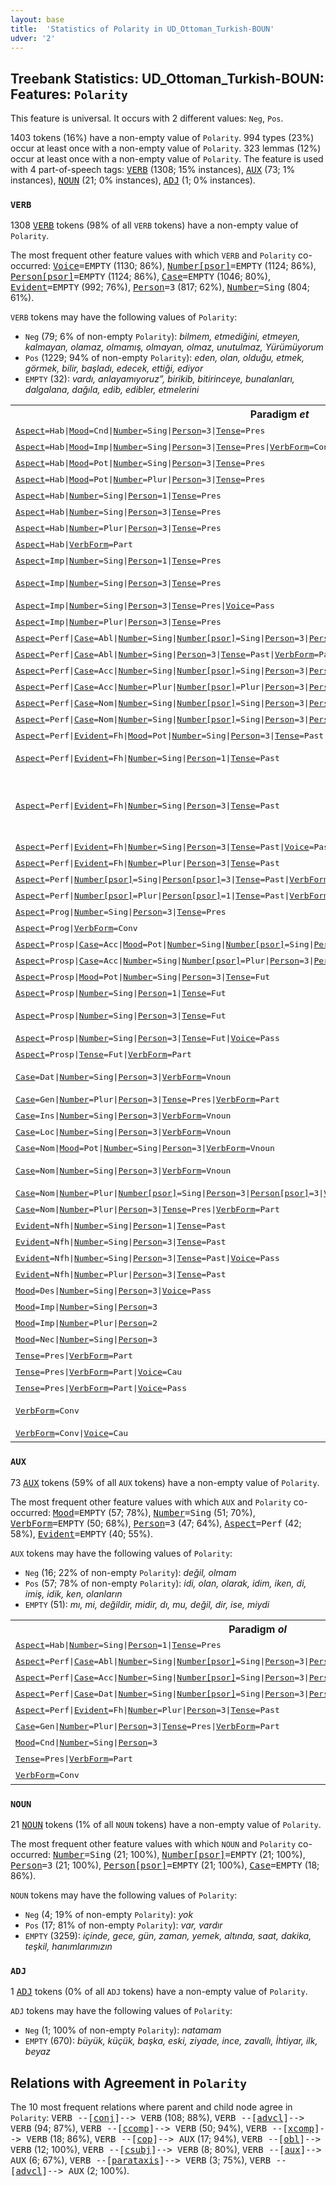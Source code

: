 ```yaml
---
layout: base
title:  'Statistics of Polarity in UD_Ottoman_Turkish-BOUN'
udver: '2'
---
```


## Treebank Statistics: UD_Ottoman_Turkish-BOUN: Features: `Polarity`

This feature is universal.
It occurs with 2 different values: `Neg`, `Pos`.

1403 tokens (16%) have a non-empty value of `Polarity`.
994 types (23%) occur at least once with a non-empty value of `Polarity`.
323 lemmas (12%) occur at least once with a non-empty value of `Polarity`.
The feature is used with 4 part-of-speech tags: <tt><a href="ota_boun-pos-VERB.html">VERB</a></tt> (1308; 15% instances), <tt><a href="ota_boun-pos-AUX.html">AUX</a></tt> (73; 1% instances), <tt><a href="ota_boun-pos-NOUN.html">NOUN</a></tt> (21; 0% instances), <tt><a href="ota_boun-pos-ADJ.html">ADJ</a></tt> (1; 0% instances).

### `VERB`

1308 <tt><a href="ota_boun-pos-VERB.html">VERB</a></tt> tokens (98% of all `VERB` tokens) have a non-empty value of `Polarity`.

The most frequent other feature values with which `VERB` and `Polarity` co-occurred: <tt><a href="ota_boun-feat-Voice.html">Voice</a></tt><tt>=EMPTY</tt> (1130; 86%), <tt><a href="ota_boun-feat-Number-psor.html">Number[psor]</a></tt><tt>=EMPTY</tt> (1124; 86%), <tt><a href="ota_boun-feat-Person-psor.html">Person[psor]</a></tt><tt>=EMPTY</tt> (1124; 86%), <tt><a href="ota_boun-feat-Case.html">Case</a></tt><tt>=EMPTY</tt> (1046; 80%), <tt><a href="ota_boun-feat-Evident.html">Evident</a></tt><tt>=EMPTY</tt> (992; 76%), <tt><a href="ota_boun-feat-Person.html">Person</a></tt><tt>=3</tt> (817; 62%), <tt><a href="ota_boun-feat-Number.html">Number</a></tt><tt>=Sing</tt> (804; 61%).

`VERB` tokens may have the following values of `Polarity`:

* `Neg` (79; 6% of non-empty `Polarity`): <em>bilmem, etmediğini, etmeyen, kalmayan, olamaz, olmamış, olmayan, olmaz, unutulmaz, Yürümüyorum</em>
* `Pos` (1229; 94% of non-empty `Polarity`): <em>eden, olan, olduğu, etmek, görmek, bilir, başladı, edecek, ettiği, ediyor</em>
* `EMPTY` (32): <em>vardı, anlayamıyoruz”, birikib, bitirinceye, bunalanları, dalgalana, dağıla, edib, edibler, etmelerini</em>

<table>
  <tr><th>Paradigm <i>et</i></th><th><tt>Pos</tt></th><th><tt>Neg</tt></th></tr>
  <tr><td><tt><tt><a href="ota_boun-feat-Aspect.html">Aspect</a></tt><tt>=Hab</tt>|<tt><a href="ota_boun-feat-Mood.html">Mood</a></tt><tt>=Cnd</tt>|<tt><a href="ota_boun-feat-Number.html">Number</a></tt><tt>=Sing</tt>|<tt><a href="ota_boun-feat-Person.html">Person</a></tt><tt>=3</tt>|<tt><a href="ota_boun-feat-Tense.html">Tense</a></tt><tt>=Pres</tt></tt></td><td><em>ederse</em></td><td></td></tr>
  <tr><td><tt><tt><a href="ota_boun-feat-Aspect.html">Aspect</a></tt><tt>=Hab</tt>|<tt><a href="ota_boun-feat-Mood.html">Mood</a></tt><tt>=Imp</tt>|<tt><a href="ota_boun-feat-Number.html">Number</a></tt><tt>=Sing</tt>|<tt><a href="ota_boun-feat-Person.html">Person</a></tt><tt>=3</tt>|<tt><a href="ota_boun-feat-Tense.html">Tense</a></tt><tt>=Pres</tt>|<tt><a href="ota_boun-feat-VerbForm.html">VerbForm</a></tt><tt>=Conv</tt></tt></td><td><em>ederken</em></td><td></td></tr>
  <tr><td><tt><tt><a href="ota_boun-feat-Aspect.html">Aspect</a></tt><tt>=Hab</tt>|<tt><a href="ota_boun-feat-Mood.html">Mood</a></tt><tt>=Pot</tt>|<tt><a href="ota_boun-feat-Number.html">Number</a></tt><tt>=Sing</tt>|<tt><a href="ota_boun-feat-Person.html">Person</a></tt><tt>=3</tt>|<tt><a href="ota_boun-feat-Tense.html">Tense</a></tt><tt>=Pres</tt></tt></td><td><em>edebilir</em></td><td><em>edemez</em></td></tr>
  <tr><td><tt><tt><a href="ota_boun-feat-Aspect.html">Aspect</a></tt><tt>=Hab</tt>|<tt><a href="ota_boun-feat-Mood.html">Mood</a></tt><tt>=Pot</tt>|<tt><a href="ota_boun-feat-Number.html">Number</a></tt><tt>=Plur</tt>|<tt><a href="ota_boun-feat-Person.html">Person</a></tt><tt>=3</tt>|<tt><a href="ota_boun-feat-Tense.html">Tense</a></tt><tt>=Pres</tt></tt></td><td><em>edebilirler</em></td><td></td></tr>
  <tr><td><tt><tt><a href="ota_boun-feat-Aspect.html">Aspect</a></tt><tt>=Hab</tt>|<tt><a href="ota_boun-feat-Number.html">Number</a></tt><tt>=Sing</tt>|<tt><a href="ota_boun-feat-Person.html">Person</a></tt><tt>=1</tt>|<tt><a href="ota_boun-feat-Tense.html">Tense</a></tt><tt>=Pres</tt></tt></td><td><em>ederim</em></td><td></td></tr>
  <tr><td><tt><tt><a href="ota_boun-feat-Aspect.html">Aspect</a></tt><tt>=Hab</tt>|<tt><a href="ota_boun-feat-Number.html">Number</a></tt><tt>=Sing</tt>|<tt><a href="ota_boun-feat-Person.html">Person</a></tt><tt>=3</tt>|<tt><a href="ota_boun-feat-Tense.html">Tense</a></tt><tt>=Pres</tt></tt></td><td><em>eder</em></td><td></td></tr>
  <tr><td><tt><tt><a href="ota_boun-feat-Aspect.html">Aspect</a></tt><tt>=Hab</tt>|<tt><a href="ota_boun-feat-Number.html">Number</a></tt><tt>=Plur</tt>|<tt><a href="ota_boun-feat-Person.html">Person</a></tt><tt>=3</tt>|<tt><a href="ota_boun-feat-Tense.html">Tense</a></tt><tt>=Pres</tt></tt></td><td><em>ederlerse</em></td><td></td></tr>
  <tr><td><tt><tt><a href="ota_boun-feat-Aspect.html">Aspect</a></tt><tt>=Hab</tt>|<tt><a href="ota_boun-feat-VerbForm.html">VerbForm</a></tt><tt>=Part</tt></tt></td><td><em>ederler</em></td><td></td></tr>
  <tr><td><tt><tt><a href="ota_boun-feat-Aspect.html">Aspect</a></tt><tt>=Imp</tt>|<tt><a href="ota_boun-feat-Number.html">Number</a></tt><tt>=Sing</tt>|<tt><a href="ota_boun-feat-Person.html">Person</a></tt><tt>=1</tt>|<tt><a href="ota_boun-feat-Tense.html">Tense</a></tt><tt>=Pres</tt></tt></td><td><em>ediyorum</em></td><td></td></tr>
  <tr><td><tt><tt><a href="ota_boun-feat-Aspect.html">Aspect</a></tt><tt>=Imp</tt>|<tt><a href="ota_boun-feat-Number.html">Number</a></tt><tt>=Sing</tt>|<tt><a href="ota_boun-feat-Person.html">Person</a></tt><tt>=3</tt>|<tt><a href="ota_boun-feat-Tense.html">Tense</a></tt><tt>=Pres</tt></tt></td><td><em>ediyor, ediver</em></td><td></td></tr>
  <tr><td><tt><tt><a href="ota_boun-feat-Aspect.html">Aspect</a></tt><tt>=Imp</tt>|<tt><a href="ota_boun-feat-Number.html">Number</a></tt><tt>=Sing</tt>|<tt><a href="ota_boun-feat-Person.html">Person</a></tt><tt>=3</tt>|<tt><a href="ota_boun-feat-Tense.html">Tense</a></tt><tt>=Pres</tt>|<tt><a href="ota_boun-feat-Voice.html">Voice</a></tt><tt>=Pass</tt></tt></td><td><em>ediliyor</em></td><td></td></tr>
  <tr><td><tt><tt><a href="ota_boun-feat-Aspect.html">Aspect</a></tt><tt>=Imp</tt>|<tt><a href="ota_boun-feat-Number.html">Number</a></tt><tt>=Plur</tt>|<tt><a href="ota_boun-feat-Person.html">Person</a></tt><tt>=3</tt>|<tt><a href="ota_boun-feat-Tense.html">Tense</a></tt><tt>=Pres</tt></tt></td><td><em>ediyorlar</em></td><td></td></tr>
  <tr><td><tt><tt><a href="ota_boun-feat-Aspect.html">Aspect</a></tt><tt>=Perf</tt>|<tt><a href="ota_boun-feat-Case.html">Case</a></tt><tt>=Abl</tt>|<tt><a href="ota_boun-feat-Number.html">Number</a></tt><tt>=Sing</tt>|<tt><a href="ota_boun-feat-Number-psor.html">Number[psor]</a></tt><tt>=Sing</tt>|<tt><a href="ota_boun-feat-Person.html">Person</a></tt><tt>=3</tt>|<tt><a href="ota_boun-feat-Person-psor.html">Person[psor]</a></tt><tt>=3</tt>|<tt><a href="ota_boun-feat-Tense.html">Tense</a></tt><tt>=Past</tt>|<tt><a href="ota_boun-feat-VerbForm.html">VerbForm</a></tt><tt>=Part</tt></tt></td><td><em>ettiğinden</em></td><td></td></tr>
  <tr><td><tt><tt><a href="ota_boun-feat-Aspect.html">Aspect</a></tt><tt>=Perf</tt>|<tt><a href="ota_boun-feat-Case.html">Case</a></tt><tt>=Abl</tt>|<tt><a href="ota_boun-feat-Number.html">Number</a></tt><tt>=Sing</tt>|<tt><a href="ota_boun-feat-Person.html">Person</a></tt><tt>=3</tt>|<tt><a href="ota_boun-feat-Tense.html">Tense</a></tt><tt>=Past</tt>|<tt><a href="ota_boun-feat-VerbForm.html">VerbForm</a></tt><tt>=Part</tt></tt></td><td><em>ettikten</em></td><td></td></tr>
  <tr><td><tt><tt><a href="ota_boun-feat-Aspect.html">Aspect</a></tt><tt>=Perf</tt>|<tt><a href="ota_boun-feat-Case.html">Case</a></tt><tt>=Acc</tt>|<tt><a href="ota_boun-feat-Number.html">Number</a></tt><tt>=Sing</tt>|<tt><a href="ota_boun-feat-Number-psor.html">Number[psor]</a></tt><tt>=Sing</tt>|<tt><a href="ota_boun-feat-Person.html">Person</a></tt><tt>=3</tt>|<tt><a href="ota_boun-feat-Person-psor.html">Person[psor]</a></tt><tt>=3</tt>|<tt><a href="ota_boun-feat-Tense.html">Tense</a></tt><tt>=Past</tt>|<tt><a href="ota_boun-feat-VerbForm.html">VerbForm</a></tt><tt>=Part</tt></tt></td><td><em>ettiğini</em></td><td><em>etmediğini</em></td></tr>
  <tr><td><tt><tt><a href="ota_boun-feat-Aspect.html">Aspect</a></tt><tt>=Perf</tt>|<tt><a href="ota_boun-feat-Case.html">Case</a></tt><tt>=Acc</tt>|<tt><a href="ota_boun-feat-Number.html">Number</a></tt><tt>=Plur</tt>|<tt><a href="ota_boun-feat-Number-psor.html">Number[psor]</a></tt><tt>=Plur</tt>|<tt><a href="ota_boun-feat-Person.html">Person</a></tt><tt>=3</tt>|<tt><a href="ota_boun-feat-Person-psor.html">Person[psor]</a></tt><tt>=3</tt>|<tt><a href="ota_boun-feat-Tense.html">Tense</a></tt><tt>=Past</tt>|<tt><a href="ota_boun-feat-VerbForm.html">VerbForm</a></tt><tt>=Part</tt></tt></td><td><em>ettiklerini</em></td><td></td></tr>
  <tr><td><tt><tt><a href="ota_boun-feat-Aspect.html">Aspect</a></tt><tt>=Perf</tt>|<tt><a href="ota_boun-feat-Case.html">Case</a></tt><tt>=Nom</tt>|<tt><a href="ota_boun-feat-Number.html">Number</a></tt><tt>=Sing</tt>|<tt><a href="ota_boun-feat-Number-psor.html">Number[psor]</a></tt><tt>=Sing</tt>|<tt><a href="ota_boun-feat-Person.html">Person</a></tt><tt>=3</tt>|<tt><a href="ota_boun-feat-Person-psor.html">Person[psor]</a></tt><tt>=1</tt>|<tt><a href="ota_boun-feat-Tense.html">Tense</a></tt><tt>=Past</tt>|<tt><a href="ota_boun-feat-VerbForm.html">VerbForm</a></tt><tt>=Part</tt></tt></td><td><em>ettiğim</em></td><td></td></tr>
  <tr><td><tt><tt><a href="ota_boun-feat-Aspect.html">Aspect</a></tt><tt>=Perf</tt>|<tt><a href="ota_boun-feat-Case.html">Case</a></tt><tt>=Nom</tt>|<tt><a href="ota_boun-feat-Number.html">Number</a></tt><tt>=Sing</tt>|<tt><a href="ota_boun-feat-Number-psor.html">Number[psor]</a></tt><tt>=Sing</tt>|<tt><a href="ota_boun-feat-Person.html">Person</a></tt><tt>=3</tt>|<tt><a href="ota_boun-feat-Person-psor.html">Person[psor]</a></tt><tt>=3</tt>|<tt><a href="ota_boun-feat-Tense.html">Tense</a></tt><tt>=Past</tt>|<tt><a href="ota_boun-feat-VerbForm.html">VerbForm</a></tt><tt>=Part</tt></tt></td><td><em>ettiği</em></td><td></td></tr>
  <tr><td><tt><tt><a href="ota_boun-feat-Aspect.html">Aspect</a></tt><tt>=Perf</tt>|<tt><a href="ota_boun-feat-Evident.html">Evident</a></tt><tt>=Fh</tt>|<tt><a href="ota_boun-feat-Mood.html">Mood</a></tt><tt>=Pot</tt>|<tt><a href="ota_boun-feat-Number.html">Number</a></tt><tt>=Sing</tt>|<tt><a href="ota_boun-feat-Person.html">Person</a></tt><tt>=3</tt>|<tt><a href="ota_boun-feat-Tense.html">Tense</a></tt><tt>=Past</tt></tt></td><td><em>edebildi</em></td><td></td></tr>
  <tr><td><tt><tt><a href="ota_boun-feat-Aspect.html">Aspect</a></tt><tt>=Perf</tt>|<tt><a href="ota_boun-feat-Evident.html">Evident</a></tt><tt>=Fh</tt>|<tt><a href="ota_boun-feat-Number.html">Number</a></tt><tt>=Sing</tt>|<tt><a href="ota_boun-feat-Person.html">Person</a></tt><tt>=1</tt>|<tt><a href="ota_boun-feat-Tense.html">Tense</a></tt><tt>=Past</tt></tt></td><td><em>ettim, ettimse</em></td><td><em>edemiyordum, etmezdin</em></td></tr>
  <tr><td><tt><tt><a href="ota_boun-feat-Aspect.html">Aspect</a></tt><tt>=Perf</tt>|<tt><a href="ota_boun-feat-Evident.html">Evident</a></tt><tt>=Fh</tt>|<tt><a href="ota_boun-feat-Number.html">Number</a></tt><tt>=Sing</tt>|<tt><a href="ota_boun-feat-Person.html">Person</a></tt><tt>=3</tt>|<tt><a href="ota_boun-feat-Tense.html">Tense</a></tt><tt>=Past</tt></tt></td><td><em>etti, ediyordu, edecekti, ederdi, etmişti</em></td><td></td></tr>
  <tr><td><tt><tt><a href="ota_boun-feat-Aspect.html">Aspect</a></tt><tt>=Perf</tt>|<tt><a href="ota_boun-feat-Evident.html">Evident</a></tt><tt>=Fh</tt>|<tt><a href="ota_boun-feat-Number.html">Number</a></tt><tt>=Sing</tt>|<tt><a href="ota_boun-feat-Person.html">Person</a></tt><tt>=3</tt>|<tt><a href="ota_boun-feat-Tense.html">Tense</a></tt><tt>=Past</tt>|<tt><a href="ota_boun-feat-Voice.html">Voice</a></tt><tt>=Pass</tt></tt></td><td><em>edilmişti</em></td><td></td></tr>
  <tr><td><tt><tt><a href="ota_boun-feat-Aspect.html">Aspect</a></tt><tt>=Perf</tt>|<tt><a href="ota_boun-feat-Evident.html">Evident</a></tt><tt>=Fh</tt>|<tt><a href="ota_boun-feat-Number.html">Number</a></tt><tt>=Plur</tt>|<tt><a href="ota_boun-feat-Person.html">Person</a></tt><tt>=3</tt>|<tt><a href="ota_boun-feat-Tense.html">Tense</a></tt><tt>=Past</tt></tt></td><td><em>ettiler</em></td><td></td></tr>
  <tr><td><tt><tt><a href="ota_boun-feat-Aspect.html">Aspect</a></tt><tt>=Perf</tt>|<tt><a href="ota_boun-feat-Number-psor.html">Number[psor]</a></tt><tt>=Sing</tt>|<tt><a href="ota_boun-feat-Person-psor.html">Person[psor]</a></tt><tt>=3</tt>|<tt><a href="ota_boun-feat-Tense.html">Tense</a></tt><tt>=Past</tt>|<tt><a href="ota_boun-feat-VerbForm.html">VerbForm</a></tt><tt>=Part</tt></tt></td><td><em>ettiği</em></td><td></td></tr>
  <tr><td><tt><tt><a href="ota_boun-feat-Aspect.html">Aspect</a></tt><tt>=Perf</tt>|<tt><a href="ota_boun-feat-Number-psor.html">Number[psor]</a></tt><tt>=Plur</tt>|<tt><a href="ota_boun-feat-Person-psor.html">Person[psor]</a></tt><tt>=1</tt>|<tt><a href="ota_boun-feat-Tense.html">Tense</a></tt><tt>=Past</tt>|<tt><a href="ota_boun-feat-VerbForm.html">VerbForm</a></tt><tt>=Part</tt></tt></td><td><em>ettiğimiz</em></td><td></td></tr>
  <tr><td><tt><tt><a href="ota_boun-feat-Aspect.html">Aspect</a></tt><tt>=Prog</tt>|<tt><a href="ota_boun-feat-Number.html">Number</a></tt><tt>=Sing</tt>|<tt><a href="ota_boun-feat-Person.html">Person</a></tt><tt>=3</tt>|<tt><a href="ota_boun-feat-Tense.html">Tense</a></tt><tt>=Pres</tt></tt></td><td><em>etmektedir</em></td><td></td></tr>
  <tr><td><tt><tt><a href="ota_boun-feat-Aspect.html">Aspect</a></tt><tt>=Prog</tt>|<tt><a href="ota_boun-feat-VerbForm.html">VerbForm</a></tt><tt>=Conv</tt></tt></td><td><em>ederek</em></td><td></td></tr>
  <tr><td><tt><tt><a href="ota_boun-feat-Aspect.html">Aspect</a></tt><tt>=Prosp</tt>|<tt><a href="ota_boun-feat-Case.html">Case</a></tt><tt>=Acc</tt>|<tt><a href="ota_boun-feat-Mood.html">Mood</a></tt><tt>=Pot</tt>|<tt><a href="ota_boun-feat-Number.html">Number</a></tt><tt>=Sing</tt>|<tt><a href="ota_boun-feat-Number-psor.html">Number[psor]</a></tt><tt>=Sing</tt>|<tt><a href="ota_boun-feat-Person.html">Person</a></tt><tt>=3</tt>|<tt><a href="ota_boun-feat-Person-psor.html">Person[psor]</a></tt><tt>=3</tt>|<tt><a href="ota_boun-feat-Tense.html">Tense</a></tt><tt>=Fut</tt>|<tt><a href="ota_boun-feat-VerbForm.html">VerbForm</a></tt><tt>=Part</tt></tt></td><td><em>edebileceğini</em></td><td></td></tr>
  <tr><td><tt><tt><a href="ota_boun-feat-Aspect.html">Aspect</a></tt><tt>=Prosp</tt>|<tt><a href="ota_boun-feat-Case.html">Case</a></tt><tt>=Acc</tt>|<tt><a href="ota_boun-feat-Number.html">Number</a></tt><tt>=Sing</tt>|<tt><a href="ota_boun-feat-Number-psor.html">Number[psor]</a></tt><tt>=Plur</tt>|<tt><a href="ota_boun-feat-Person.html">Person</a></tt><tt>=3</tt>|<tt><a href="ota_boun-feat-Person-psor.html">Person[psor]</a></tt><tt>=3</tt>|<tt><a href="ota_boun-feat-Tense.html">Tense</a></tt><tt>=Fut</tt>|<tt><a href="ota_boun-feat-VerbForm.html">VerbForm</a></tt><tt>=Part</tt></tt></td><td><em>etmediklerini</em></td><td></td></tr>
  <tr><td><tt><tt><a href="ota_boun-feat-Aspect.html">Aspect</a></tt><tt>=Prosp</tt>|<tt><a href="ota_boun-feat-Mood.html">Mood</a></tt><tt>=Pot</tt>|<tt><a href="ota_boun-feat-Number.html">Number</a></tt><tt>=Sing</tt>|<tt><a href="ota_boun-feat-Person.html">Person</a></tt><tt>=3</tt>|<tt><a href="ota_boun-feat-Tense.html">Tense</a></tt><tt>=Fut</tt></tt></td><td><em>edebilecek</em></td><td></td></tr>
  <tr><td><tt><tt><a href="ota_boun-feat-Aspect.html">Aspect</a></tt><tt>=Prosp</tt>|<tt><a href="ota_boun-feat-Number.html">Number</a></tt><tt>=Sing</tt>|<tt><a href="ota_boun-feat-Person.html">Person</a></tt><tt>=1</tt>|<tt><a href="ota_boun-feat-Tense.html">Tense</a></tt><tt>=Fut</tt></tt></td><td><em>edeceğim</em></td><td></td></tr>
  <tr><td><tt><tt><a href="ota_boun-feat-Aspect.html">Aspect</a></tt><tt>=Prosp</tt>|<tt><a href="ota_boun-feat-Number.html">Number</a></tt><tt>=Sing</tt>|<tt><a href="ota_boun-feat-Person.html">Person</a></tt><tt>=3</tt>|<tt><a href="ota_boun-feat-Tense.html">Tense</a></tt><tt>=Fut</tt></tt></td><td><em>edecek</em></td><td><em>edememiştir, etmeyecek</em></td></tr>
  <tr><td><tt><tt><a href="ota_boun-feat-Aspect.html">Aspect</a></tt><tt>=Prosp</tt>|<tt><a href="ota_boun-feat-Number.html">Number</a></tt><tt>=Sing</tt>|<tt><a href="ota_boun-feat-Person.html">Person</a></tt><tt>=3</tt>|<tt><a href="ota_boun-feat-Tense.html">Tense</a></tt><tt>=Fut</tt>|<tt><a href="ota_boun-feat-Voice.html">Voice</a></tt><tt>=Pass</tt></tt></td><td><em>edilecek</em></td><td></td></tr>
  <tr><td><tt><tt><a href="ota_boun-feat-Aspect.html">Aspect</a></tt><tt>=Prosp</tt>|<tt><a href="ota_boun-feat-Tense.html">Tense</a></tt><tt>=Fut</tt>|<tt><a href="ota_boun-feat-VerbForm.html">VerbForm</a></tt><tt>=Part</tt></tt></td><td><em>edecek</em></td><td></td></tr>
  <tr><td><tt><tt><a href="ota_boun-feat-Case.html">Case</a></tt><tt>=Dat</tt>|<tt><a href="ota_boun-feat-Number.html">Number</a></tt><tt>=Sing</tt>|<tt><a href="ota_boun-feat-Person.html">Person</a></tt><tt>=3</tt>|<tt><a href="ota_boun-feat-VerbForm.html">VerbForm</a></tt><tt>=Vnoun</tt></tt></td><td><em>etmeye, etmeğe</em></td><td></td></tr>
  <tr><td><tt><tt><a href="ota_boun-feat-Case.html">Case</a></tt><tt>=Gen</tt>|<tt><a href="ota_boun-feat-Number.html">Number</a></tt><tt>=Plur</tt>|<tt><a href="ota_boun-feat-Person.html">Person</a></tt><tt>=3</tt>|<tt><a href="ota_boun-feat-Tense.html">Tense</a></tt><tt>=Pres</tt>|<tt><a href="ota_boun-feat-VerbForm.html">VerbForm</a></tt><tt>=Part</tt></tt></td><td><em>edenlerin</em></td><td></td></tr>
  <tr><td><tt><tt><a href="ota_boun-feat-Case.html">Case</a></tt><tt>=Ins</tt>|<tt><a href="ota_boun-feat-Number.html">Number</a></tt><tt>=Sing</tt>|<tt><a href="ota_boun-feat-Person.html">Person</a></tt><tt>=3</tt>|<tt><a href="ota_boun-feat-VerbForm.html">VerbForm</a></tt><tt>=Vnoun</tt></tt></td><td><em>etmemekle</em></td><td></td></tr>
  <tr><td><tt><tt><a href="ota_boun-feat-Case.html">Case</a></tt><tt>=Loc</tt>|<tt><a href="ota_boun-feat-Number.html">Number</a></tt><tt>=Sing</tt>|<tt><a href="ota_boun-feat-Person.html">Person</a></tt><tt>=3</tt>|<tt><a href="ota_boun-feat-VerbForm.html">VerbForm</a></tt><tt>=Vnoun</tt></tt></td><td><em>etmekte</em></td><td></td></tr>
  <tr><td><tt><tt><a href="ota_boun-feat-Case.html">Case</a></tt><tt>=Nom</tt>|<tt><a href="ota_boun-feat-Mood.html">Mood</a></tt><tt>=Pot</tt>|<tt><a href="ota_boun-feat-Number.html">Number</a></tt><tt>=Sing</tt>|<tt><a href="ota_boun-feat-Person.html">Person</a></tt><tt>=3</tt>|<tt><a href="ota_boun-feat-VerbForm.html">VerbForm</a></tt><tt>=Vnoun</tt></tt></td><td><em>edebilmek</em></td><td></td></tr>
  <tr><td><tt><tt><a href="ota_boun-feat-Case.html">Case</a></tt><tt>=Nom</tt>|<tt><a href="ota_boun-feat-Number.html">Number</a></tt><tt>=Sing</tt>|<tt><a href="ota_boun-feat-Person.html">Person</a></tt><tt>=3</tt>|<tt><a href="ota_boun-feat-VerbForm.html">VerbForm</a></tt><tt>=Vnoun</tt></tt></td><td><em>etmek, etmektir</em></td><td><em>etmemek</em></td></tr>
  <tr><td><tt><tt><a href="ota_boun-feat-Case.html">Case</a></tt><tt>=Nom</tt>|<tt><a href="ota_boun-feat-Number.html">Number</a></tt><tt>=Plur</tt>|<tt><a href="ota_boun-feat-Number-psor.html">Number[psor]</a></tt><tt>=Sing</tt>|<tt><a href="ota_boun-feat-Person.html">Person</a></tt><tt>=3</tt>|<tt><a href="ota_boun-feat-Person-psor.html">Person[psor]</a></tt><tt>=3</tt>|<tt><a href="ota_boun-feat-VerbForm.html">VerbForm</a></tt><tt>=Vnoun</tt></tt></td><td><em>etmeleri</em></td><td></td></tr>
  <tr><td><tt><tt><a href="ota_boun-feat-Case.html">Case</a></tt><tt>=Nom</tt>|<tt><a href="ota_boun-feat-Number.html">Number</a></tt><tt>=Plur</tt>|<tt><a href="ota_boun-feat-Person.html">Person</a></tt><tt>=3</tt>|<tt><a href="ota_boun-feat-Tense.html">Tense</a></tt><tt>=Pres</tt>|<tt><a href="ota_boun-feat-VerbForm.html">VerbForm</a></tt><tt>=Part</tt></tt></td><td><em>edenler</em></td><td></td></tr>
  <tr><td><tt><tt><a href="ota_boun-feat-Evident.html">Evident</a></tt><tt>=Nfh</tt>|<tt><a href="ota_boun-feat-Number.html">Number</a></tt><tt>=Sing</tt>|<tt><a href="ota_boun-feat-Person.html">Person</a></tt><tt>=1</tt>|<tt><a href="ota_boun-feat-Tense.html">Tense</a></tt><tt>=Past</tt></tt></td><td><em>etmişim</em></td><td></td></tr>
  <tr><td><tt><tt><a href="ota_boun-feat-Evident.html">Evident</a></tt><tt>=Nfh</tt>|<tt><a href="ota_boun-feat-Number.html">Number</a></tt><tt>=Sing</tt>|<tt><a href="ota_boun-feat-Person.html">Person</a></tt><tt>=3</tt>|<tt><a href="ota_boun-feat-Tense.html">Tense</a></tt><tt>=Past</tt></tt></td><td><em>etmiş</em></td><td></td></tr>
  <tr><td><tt><tt><a href="ota_boun-feat-Evident.html">Evident</a></tt><tt>=Nfh</tt>|<tt><a href="ota_boun-feat-Number.html">Number</a></tt><tt>=Sing</tt>|<tt><a href="ota_boun-feat-Person.html">Person</a></tt><tt>=3</tt>|<tt><a href="ota_boun-feat-Tense.html">Tense</a></tt><tt>=Past</tt>|<tt><a href="ota_boun-feat-Voice.html">Voice</a></tt><tt>=Pass</tt></tt></td><td><em>edilmiş</em></td><td></td></tr>
  <tr><td><tt><tt><a href="ota_boun-feat-Evident.html">Evident</a></tt><tt>=Nfh</tt>|<tt><a href="ota_boun-feat-Number.html">Number</a></tt><tt>=Plur</tt>|<tt><a href="ota_boun-feat-Person.html">Person</a></tt><tt>=3</tt>|<tt><a href="ota_boun-feat-Tense.html">Tense</a></tt><tt>=Past</tt></tt></td><td><em>etmişler</em></td><td></td></tr>
  <tr><td><tt><tt><a href="ota_boun-feat-Mood.html">Mood</a></tt><tt>=Des</tt>|<tt><a href="ota_boun-feat-Number.html">Number</a></tt><tt>=Sing</tt>|<tt><a href="ota_boun-feat-Person.html">Person</a></tt><tt>=3</tt>|<tt><a href="ota_boun-feat-Voice.html">Voice</a></tt><tt>=Pass</tt></tt></td><td><em>edilse</em></td><td></td></tr>
  <tr><td><tt><tt><a href="ota_boun-feat-Mood.html">Mood</a></tt><tt>=Imp</tt>|<tt><a href="ota_boun-feat-Number.html">Number</a></tt><tt>=Sing</tt>|<tt><a href="ota_boun-feat-Person.html">Person</a></tt><tt>=3</tt></tt></td><td></td><td><em>etmesin</em></td></tr>
  <tr><td><tt><tt><a href="ota_boun-feat-Mood.html">Mood</a></tt><tt>=Imp</tt>|<tt><a href="ota_boun-feat-Number.html">Number</a></tt><tt>=Plur</tt>|<tt><a href="ota_boun-feat-Person.html">Person</a></tt><tt>=2</tt></tt></td><td><em>ediniz</em></td><td></td></tr>
  <tr><td><tt><tt><a href="ota_boun-feat-Mood.html">Mood</a></tt><tt>=Nec</tt>|<tt><a href="ota_boun-feat-Number.html">Number</a></tt><tt>=Sing</tt>|<tt><a href="ota_boun-feat-Person.html">Person</a></tt><tt>=3</tt></tt></td><td></td><td><em>etmemelidir</em></td></tr>
  <tr><td><tt><tt><a href="ota_boun-feat-Tense.html">Tense</a></tt><tt>=Pres</tt>|<tt><a href="ota_boun-feat-VerbForm.html">VerbForm</a></tt><tt>=Part</tt></tt></td><td><em>eden</em></td><td><em>etmeyen</em></td></tr>
  <tr><td><tt><tt><a href="ota_boun-feat-Tense.html">Tense</a></tt><tt>=Pres</tt>|<tt><a href="ota_boun-feat-VerbForm.html">VerbForm</a></tt><tt>=Part</tt>|<tt><a href="ota_boun-feat-Voice.html">Voice</a></tt><tt>=Cau</tt></tt></td><td><em>ettiren</em></td><td></td></tr>
  <tr><td><tt><tt><a href="ota_boun-feat-Tense.html">Tense</a></tt><tt>=Pres</tt>|<tt><a href="ota_boun-feat-VerbForm.html">VerbForm</a></tt><tt>=Part</tt>|<tt><a href="ota_boun-feat-Voice.html">Voice</a></tt><tt>=Pass</tt></tt></td><td><em>edilen</em></td><td></td></tr>
  <tr><td><tt><tt><a href="ota_boun-feat-VerbForm.html">VerbForm</a></tt><tt>=Conv</tt></tt></td><td><em>ettikçe, edemeyerek</em></td><td><em>etmedikçe</em></td></tr>
  <tr><td><tt><tt><a href="ota_boun-feat-VerbForm.html">VerbForm</a></tt><tt>=Conv</tt>|<tt><a href="ota_boun-feat-Voice.html">Voice</a></tt><tt>=Cau</tt></tt></td><td><em>ettirip</em></td><td></td></tr>
</table>

### `AUX`

73 <tt><a href="ota_boun-pos-AUX.html">AUX</a></tt> tokens (59% of all `AUX` tokens) have a non-empty value of `Polarity`.

The most frequent other feature values with which `AUX` and `Polarity` co-occurred: <tt><a href="ota_boun-feat-Mood.html">Mood</a></tt><tt>=EMPTY</tt> (57; 78%), <tt><a href="ota_boun-feat-Number.html">Number</a></tt><tt>=Sing</tt> (51; 70%), <tt><a href="ota_boun-feat-VerbForm.html">VerbForm</a></tt><tt>=EMPTY</tt> (50; 68%), <tt><a href="ota_boun-feat-Person.html">Person</a></tt><tt>=3</tt> (47; 64%), <tt><a href="ota_boun-feat-Aspect.html">Aspect</a></tt><tt>=Perf</tt> (42; 58%), <tt><a href="ota_boun-feat-Evident.html">Evident</a></tt><tt>=EMPTY</tt> (40; 55%).

`AUX` tokens may have the following values of `Polarity`:

* `Neg` (16; 22% of non-empty `Polarity`): <em>değil, olmam</em>
* `Pos` (57; 78% of non-empty `Polarity`): <em>idi, olan, olarak, idim, iken, di, imiş, idik, ken, olanların</em>
* `EMPTY` (51): <em>mı, mi, değildir, midir, dı, mu, değil, dir, ise, miydi</em>

<table>
  <tr><th>Paradigm <i>ol</i></th><th><tt>Pos</tt></th><th><tt>Neg</tt></th></tr>
  <tr><td><tt><tt><a href="ota_boun-feat-Aspect.html">Aspect</a></tt><tt>=Hab</tt>|<tt><a href="ota_boun-feat-Number.html">Number</a></tt><tt>=Sing</tt>|<tt><a href="ota_boun-feat-Person.html">Person</a></tt><tt>=1</tt>|<tt><a href="ota_boun-feat-Tense.html">Tense</a></tt><tt>=Pres</tt></tt></td><td></td><td><em>olmam</em></td></tr>
  <tr><td><tt><tt><a href="ota_boun-feat-Aspect.html">Aspect</a></tt><tt>=Perf</tt>|<tt><a href="ota_boun-feat-Case.html">Case</a></tt><tt>=Abl</tt>|<tt><a href="ota_boun-feat-Number.html">Number</a></tt><tt>=Sing</tt>|<tt><a href="ota_boun-feat-Number-psor.html">Number[psor]</a></tt><tt>=Sing</tt>|<tt><a href="ota_boun-feat-Person.html">Person</a></tt><tt>=3</tt>|<tt><a href="ota_boun-feat-Person-psor.html">Person[psor]</a></tt><tt>=3</tt>|<tt><a href="ota_boun-feat-Tense.html">Tense</a></tt><tt>=Past</tt>|<tt><a href="ota_boun-feat-VerbForm.html">VerbForm</a></tt><tt>=Part</tt></tt></td><td><em>olduğundan</em></td><td></td></tr>
  <tr><td><tt><tt><a href="ota_boun-feat-Aspect.html">Aspect</a></tt><tt>=Perf</tt>|<tt><a href="ota_boun-feat-Case.html">Case</a></tt><tt>=Acc</tt>|<tt><a href="ota_boun-feat-Number.html">Number</a></tt><tt>=Sing</tt>|<tt><a href="ota_boun-feat-Number-psor.html">Number[psor]</a></tt><tt>=Sing</tt>|<tt><a href="ota_boun-feat-Person.html">Person</a></tt><tt>=3</tt>|<tt><a href="ota_boun-feat-Person-psor.html">Person[psor]</a></tt><tt>=3</tt>|<tt><a href="ota_boun-feat-Tense.html">Tense</a></tt><tt>=Past</tt>|<tt><a href="ota_boun-feat-VerbForm.html">VerbForm</a></tt><tt>=Part</tt></tt></td><td><em>olduğunu</em></td><td></td></tr>
  <tr><td><tt><tt><a href="ota_boun-feat-Aspect.html">Aspect</a></tt><tt>=Perf</tt>|<tt><a href="ota_boun-feat-Case.html">Case</a></tt><tt>=Dat</tt>|<tt><a href="ota_boun-feat-Number.html">Number</a></tt><tt>=Sing</tt>|<tt><a href="ota_boun-feat-Number-psor.html">Number[psor]</a></tt><tt>=Sing</tt>|<tt><a href="ota_boun-feat-Person.html">Person</a></tt><tt>=3</tt>|<tt><a href="ota_boun-feat-Person-psor.html">Person[psor]</a></tt><tt>=3</tt>|<tt><a href="ota_boun-feat-Tense.html">Tense</a></tt><tt>=Past</tt>|<tt><a href="ota_boun-feat-VerbForm.html">VerbForm</a></tt><tt>=Part</tt></tt></td><td><em>olduğuna</em></td><td></td></tr>
  <tr><td><tt><tt><a href="ota_boun-feat-Aspect.html">Aspect</a></tt><tt>=Perf</tt>|<tt><a href="ota_boun-feat-Evident.html">Evident</a></tt><tt>=Fh</tt>|<tt><a href="ota_boun-feat-Number.html">Number</a></tt><tt>=Plur</tt>|<tt><a href="ota_boun-feat-Person.html">Person</a></tt><tt>=3</tt>|<tt><a href="ota_boun-feat-Tense.html">Tense</a></tt><tt>=Past</tt></tt></td><td><em>olurlardı</em></td><td></td></tr>
  <tr><td><tt><tt><a href="ota_boun-feat-Case.html">Case</a></tt><tt>=Gen</tt>|<tt><a href="ota_boun-feat-Number.html">Number</a></tt><tt>=Plur</tt>|<tt><a href="ota_boun-feat-Person.html">Person</a></tt><tt>=3</tt>|<tt><a href="ota_boun-feat-Tense.html">Tense</a></tt><tt>=Pres</tt>|<tt><a href="ota_boun-feat-VerbForm.html">VerbForm</a></tt><tt>=Part</tt></tt></td><td><em>olanların</em></td><td></td></tr>
  <tr><td><tt><tt><a href="ota_boun-feat-Mood.html">Mood</a></tt><tt>=Cnd</tt>|<tt><a href="ota_boun-feat-Number.html">Number</a></tt><tt>=Sing</tt>|<tt><a href="ota_boun-feat-Person.html">Person</a></tt><tt>=3</tt></tt></td><td><em>olsalar</em></td><td></td></tr>
  <tr><td><tt><tt><a href="ota_boun-feat-Tense.html">Tense</a></tt><tt>=Pres</tt>|<tt><a href="ota_boun-feat-VerbForm.html">VerbForm</a></tt><tt>=Part</tt></tt></td><td><em>olan</em></td><td></td></tr>
  <tr><td><tt><tt><a href="ota_boun-feat-VerbForm.html">VerbForm</a></tt><tt>=Conv</tt></tt></td><td><em>olarak</em></td><td></td></tr>
</table>

### `NOUN`

21 <tt><a href="ota_boun-pos-NOUN.html">NOUN</a></tt> tokens (1% of all `NOUN` tokens) have a non-empty value of `Polarity`.

The most frequent other feature values with which `NOUN` and `Polarity` co-occurred: <tt><a href="ota_boun-feat-Number.html">Number</a></tt><tt>=Sing</tt> (21; 100%), <tt><a href="ota_boun-feat-Number-psor.html">Number[psor]</a></tt><tt>=EMPTY</tt> (21; 100%), <tt><a href="ota_boun-feat-Person.html">Person</a></tt><tt>=3</tt> (21; 100%), <tt><a href="ota_boun-feat-Person-psor.html">Person[psor]</a></tt><tt>=EMPTY</tt> (21; 100%), <tt><a href="ota_boun-feat-Case.html">Case</a></tt><tt>=EMPTY</tt> (18; 86%).

`NOUN` tokens may have the following values of `Polarity`:

* `Neg` (4; 19% of non-empty `Polarity`): <em>yok</em>
* `Pos` (17; 81% of non-empty `Polarity`): <em>var, vardır</em>
* `EMPTY` (3259): <em>içinde, gece, gün, zaman, yemek, altında, saat, dakika, teşkil, hanımlarımızın</em>

### `ADJ`

1 <tt><a href="ota_boun-pos-ADJ.html">ADJ</a></tt> tokens (0% of all `ADJ` tokens) have a non-empty value of `Polarity`.

`ADJ` tokens may have the following values of `Polarity`:

* `Neg` (1; 100% of non-empty `Polarity`): <em>natamam</em>
* `EMPTY` (670): <em>büyük, küçük, başka, eski, ziyade, ince, zavallı, İhtiyar, ilk, beyaz</em>

## Relations with Agreement in `Polarity`

The 10 most frequent relations where parent and child node agree in `Polarity`:
<tt>VERB --[<tt><a href="ota_boun-dep-conj.html">conj</a></tt>]--> VERB</tt> (108; 88%),
<tt>VERB --[<tt><a href="ota_boun-dep-advcl.html">advcl</a></tt>]--> VERB</tt> (94; 87%),
<tt>VERB --[<tt><a href="ota_boun-dep-ccomp.html">ccomp</a></tt>]--> VERB</tt> (50; 94%),
<tt>VERB --[<tt><a href="ota_boun-dep-xcomp.html">xcomp</a></tt>]--> VERB</tt> (18; 86%),
<tt>VERB --[<tt><a href="ota_boun-dep-cop.html">cop</a></tt>]--> AUX</tt> (17; 94%),
<tt>VERB --[<tt><a href="ota_boun-dep-obl.html">obl</a></tt>]--> VERB</tt> (12; 100%),
<tt>VERB --[<tt><a href="ota_boun-dep-csubj.html">csubj</a></tt>]--> VERB</tt> (8; 80%),
<tt>VERB --[<tt><a href="ota_boun-dep-aux.html">aux</a></tt>]--> AUX</tt> (6; 67%),
<tt>VERB --[<tt><a href="ota_boun-dep-parataxis.html">parataxis</a></tt>]--> VERB</tt> (3; 75%),
<tt>VERB --[<tt><a href="ota_boun-dep-advcl.html">advcl</a></tt>]--> AUX</tt> (2; 100%).


